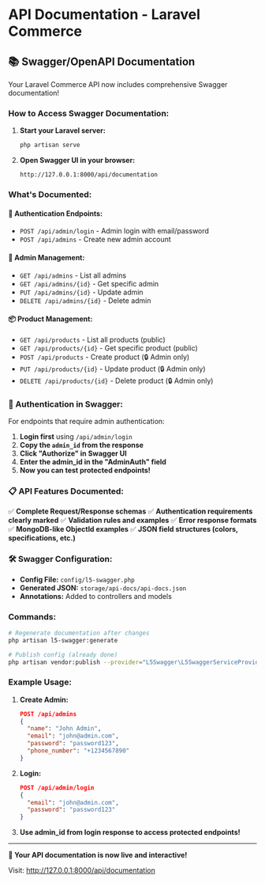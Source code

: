 # API Documentation - Laravel Commerce

## 📚 **Swagger/OpenAPI Documentation**

Your Laravel Commerce API now includes comprehensive Swagger documentation!

### **How to Access Swagger Documentation:**

1. **Start your Laravel server:**
   ```bash
   php artisan serve
   ```

2. **Open Swagger UI in your browser:**
   ```
   http://127.0.0.1:8000/api/documentation
   ```

### **What's Documented:**

#### **🔐 Authentication Endpoints:**
- `POST /api/admin/login` - Admin login with email/password
- `POST /api/admins` - Create new admin account

#### **👥 Admin Management:**
- `GET /api/admins` - List all admins
- `GET /api/admins/{id}` - Get specific admin
- `PUT /api/admins/{id}` - Update admin
- `DELETE /api/admins/{id}` - Delete admin

#### **📦 Product Management:**
- `GET /api/products` - List all products (public)
- `GET /api/products/{id}` - Get specific product (public)
- `POST /api/products` - Create product (🔒 Admin only)
- `PUT /api/products/{id}` - Update product (🔒 Admin only)
- `DELETE /api/products/{id}` - Delete product (🔒 Admin only)

### **🔑 Authentication in Swagger:**

For endpoints that require admin authentication:

1. **Login first** using `/api/admin/login`
2. **Copy the `admin_id` from the response**
3. **Click "Authorize" in Swagger UI**
4. **Enter the admin_id in the "AdminAuth" field**
5. **Now you can test protected endpoints!**

### **📋 API Features Documented:**

✅ **Complete Request/Response schemas**
✅ **Authentication requirements clearly marked**
✅ **Validation rules and examples**
✅ **Error response formats**
✅ **MongoDB-like ObjectId examples**
✅ **JSON field structures (colors, specifications, etc.)**

### **🛠 Swagger Configuration:**

- **Config File:** `config/l5-swagger.php`
- **Generated JSON:** `storage/api-docs/api-docs.json`
- **Annotations:** Added to controllers and models

### **Commands:**

```bash
# Regenerate documentation after changes
php artisan l5-swagger:generate

# Publish config (already done)
php artisan vendor:publish --provider="L5Swagger\L5SwaggerServiceProvider"
```

### **Example Usage:**

1. **Create Admin:**
   ```json
   POST /api/admins
   {
     "name": "John Admin",
     "email": "john@admin.com",
     "password": "password123",
     "phone_number": "+1234567890"
   }
   ```

2. **Login:**
   ```json
   POST /api/admin/login
   {
     "email": "john@admin.com",
     "password": "password123"
   }
   ```

3. **Use admin_id from login response to access protected endpoints!**

---

**🎉 Your API documentation is now live and interactive!**

Visit: http://127.0.0.1:8000/api/documentation

